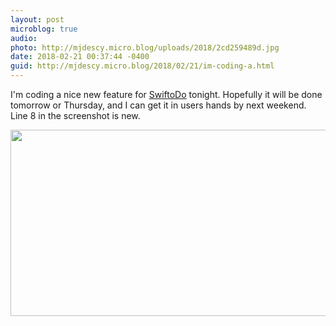 ```yaml
---
layout: post
microblog: true
audio: 
photo: http://mjdescy.micro.blog/uploads/2018/2cd259489d.jpg
date: 2018-02-21 00:37:44 -0400
guid: http://mjdescy.micro.blog/2018/02/21/im-coding-a.html
---
```

I'm coding a nice new feature for [SwiftoDo](https://swiftodoapp.com) tonight. Hopefully it will be done tomorrow or Thursday, and I can get it in users hands by next weekend. Line 8 in the screenshot is new.

<img src="http://mjdescy.micro.blog/uploads/2018/2cd259489d.jpg" width="600" height="298" />
